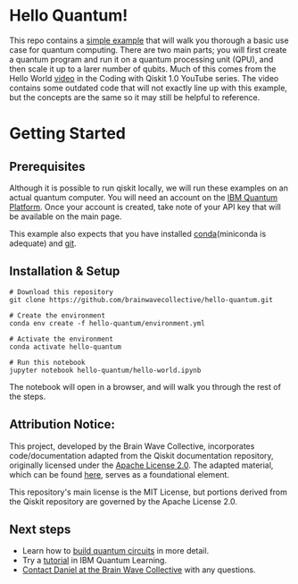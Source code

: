 # Hello Quantum! 

This repo contains a [simple example](hello-world.ipynb) that will walk you thorough a basic use case for quantum computing. There are two main parts; you will first create a quantum program and run it on a quantum processing unit (QPU), and then scale it up to a larer number of qubits. Much of this comes from the Hello World [video](https://youtu.be/93-zLTppFZw) in the Coding with Qiskit 1.0 YouTube series. The video contains some outdated code that will not exactly line up with this example, but the concepts are the same so it may still be helpful to reference.

# Getting Started

## Prerequisites

Although it is possible to run qiskit locally, we will run these examples on an actual quantum computer. You will need an account on the [IBM Quantum Platform](https://quantum.ibm.com/?utm_source=brainwavecollective&utm_medium=referral&utm_campaign=hello-quantum). Once your account is created, take note of your API key that will be available on the main page.

This example also expects that you have installed [conda](https://docs.conda.io/projects/conda/en/stable/user-guide/install/index.html)(miniconda is adequate) and [git](https://git-scm.com/book/en/v2/Getting-Started-Installing-Git).  

## Installation & Setup 
```
# Download this repository  
git clone https://github.com/brainwavecollective/hello-quantum.git

# Create the environment 
conda env create -f hello-quantum/environment.yml

# Activate the environment 
conda activate hello-quantum

# Run this notebook 
jupyter notebook hello-quantum/hello-world.ipynb
```
The notebook will open in a browser, and will walk you through the rest of the steps.

## Attribution Notice:

This project, developed by the Brain Wave Collective, incorporates code/documentation adapted from the Qiskit documentation repository, originally licensed under the [Apache License 2.0](https://github.com/Qiskit/documentation/blob/aa8e078dcf04d644d1a2877a7c54b46463b8a637/LICENSE). The adapted material, which can be found [here](https://github.com/Qiskit/documentation/blob/aa8e078dcf04d644d1a2877a7c54b46463b8a637/docs/guides/hello-world.ipynb), serves as a foundational element.

This repository's main license is the MIT License, but portions derived from the Qiskit repository are governed by the Apache License 2.0.

## Next steps
  *   Learn how to [build quantum circuits](https://docs.quantum.ibm.com/guides/map-problem-to-circuits) in more detail.
  *   Try a [tutorial](https://learning.quantum.ibm.com/catalog/tutorials) in IBM Quantum Learning.
  *   [Contact Daniel at the Brain Wave Collective](mailto:daniel@brainwavecollective.ai) with any questions.

